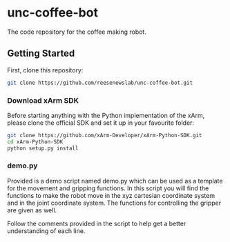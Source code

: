# unc-coffee-bot
The code repository for the coffee making robot.

## Getting Started
First, clone this repository:
```bash
git clone https://github.com/reesenewslab/unc-coffee-bot.git
```

### Download xArm SDK
Before starting anything with the Python implementation of the xArm, please clone the official SDK and set it up in your favourite folder:
```bash
git clone https://github.com/xArm-Developer/xArm-Python-SDK.git
cd xArm-Python-SDK
python setup.py install
```

### demo.py
Provided is a demo script named demo.py which can be used as a template for the movement and gripping functions. In this script you will find the functions to make the robot move in the xyz cartesian coordinate system and in the joint coordinate system. The functions for controlling the gripper are given as well.

Follow the comments provided in the script to help get a better understanding of each line.

